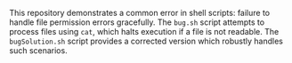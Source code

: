 This repository demonstrates a common error in shell scripts: failure to handle file permission errors gracefully. The `bug.sh` script attempts to process files using `cat`, which halts execution if a file is not readable. The `bugSolution.sh` script provides a corrected version which robustly handles such scenarios.